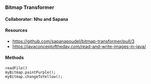 ### Bitmap Transformer 
#### Collaborator: Nhu and Sapana 
#### Resources 
* https://github.com/sapanapoudel/bitmap-transformer/pull/3
* https://javaconceptoftheday.com/read-and-write-images-in-java/
#### Methods 
```
readFile()
myBitmap.paintPurple();
myBitmap.changeToYellow();
```